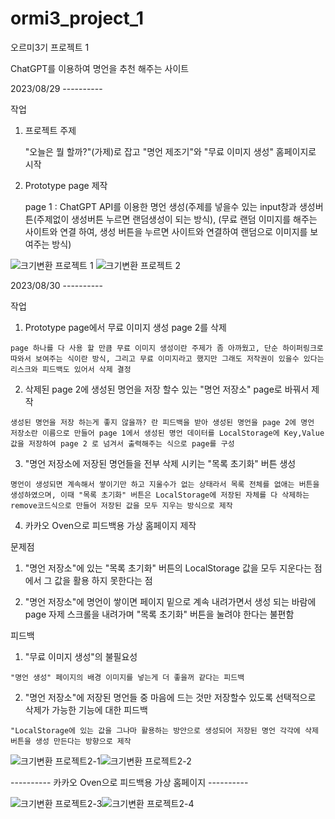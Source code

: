 # ormi3_project_1

오르미3기 프로젝트 1 

ChatGPT를 이용하여 명언을 추천 해주는 사이트 

2023/08/29 ----------

작업
  1. 프로젝트 주제
    
     "오늘은 뭘 할까?"(가제)로 잡고 "명언 제조기"와 "무료 이미지 생성" 홈페이지로 시작 

  2. Prototype page 제작
    
      page 1 : ChatGPT API를 이용한 명언 생성(주제를 넣을수 있는 input창과 생성버튼(주제없이 생성버튼 누르면 랜덤생성이 되는 방식), (무료 랜덤 이미지를 해주는 사이트와 연결 하여, 생성 버튼을 누르면 사이트와 연결하여 랜덤으로 이미지를 보여주는 방식)


![크기변환 프로젝트 1](https://github.com/Ha-JinSung/ormi3_project_1_WS.github.io/assets/142278871/11e9d0ab-5a8d-4cf7-b57e-350371edc2fb) ![크기변환 프로젝트 2](https://github.com/Ha-JinSung/ormi3_project_1_WS.github.io/assets/142278871/196ba819-d4dc-4702-9c5f-2d8e7b652540)


2023/08/30 ----------

작업
  1. Prototype page에서 무료 이미지 생성 page 2를 삭제

    page 하나를 다 사용 할 만큼 무료 이미지 생성이란 주제가 좀 아까웠고, 단순 하이퍼링크로 따와서 보여주는 식이란 방식, 그리고 무료 이미지라고 했지만 그래도 저작권이 있을수 있다는 리스크와 피드백도 있어서 삭제 결정
  
  2. 삭제된 page 2에 생성된 명언을 저장 할수 있는 "명언 저장소" page로 바꿔서 제작

    생성된 명언을 저장 하는게 좋지 않을까? 란 피드백을 받아 생성된 명언을 page 2에 명언 저장소란 이름으로 만들어 page 1에서 생성된 명언 데이터를 LocalStorage에 Key,Value값을 저장하여 page 2 로 넘겨서 출력해주는 식으로 page를 구성 
  
  3. "명언 저장소에 저장된 명언들을 전부 삭제 시키는 "목록 초기화" 버튼 생성

    명언이 생성되면 계속해서 쌓이기만 하고 지울수가 없는 상태라서 목록 전체를 없애는 버튼을 생성하였으며, 이때 "목록 초기화" 버튼은 LocalStorage에 저장된 자체를 다 삭제하는 remove코드식으로 만들어 저장된 값을 모두 지우는 방식으로 제작

  4. 카카오 Oven으로 피드백용 가상 홈페이지 제작
    
문제점
  1. "명언 저장소"에 있는 "목록 초기화" 버튼의 LocalStorage 값을 모두 지운다는 점에서 그 값을 활용 하지 못한다는 점

  2. "명언 저장소"에 명언이 쌓이면 페이지 밑으로 계속 내려가면서 생성 되는 바람에 page 자제 스크롤을 내려가며 "목록 초기화" 버튼을 눌려야 한다는 불편함

피드백
  1. "무료 이미지 생성"의 불필요성

    "명언 생성" 페이지의 배경 이미지를 넣는게 더 좋을꺼 같다는 피드백
  
  2. "명언 저장소"에 저장된 명언들 중 마음에 드는 것만 저장할수 있도록 선택적으로 삭제가 가능한 기능에 대한 피드백

    "LocalStorage에 있는 값을 그나마 활용하는 방안으로 생성되어 저장된 명언 각각에 삭제 버튼을 생성 만든다는 방향으로 제작


![크기변환 프로젝트2-1](https://github.com/Ha-JinSung/ormi3_project_1_WS.github.io/assets/142278871/43b0ea39-b95f-4a74-9736-020baba4a93b)![크기변환 프로젝트2-2](https://github.com/Ha-JinSung/ormi3_project_1_WS.github.io/assets/142278871/eaa1acdd-d0e4-4b4c-aeef-7ddbb9a52c58)


---------- 카카오 Oven으로 피드백용 가상 홈페이지 ----------


![크기변환 프로젝트2-3](https://github.com/Ha-JinSung/ormi3_project_1_WS.github.io/assets/142278871/0d1cede7-2118-427e-8207-203754e05003)![크기변환 프로젝트2-4](https://github.com/Ha-JinSung/ormi3_project_1_WS.github.io/assets/142278871/872141aa-627f-49a0-9a89-00cce0e8fe1f)


  
